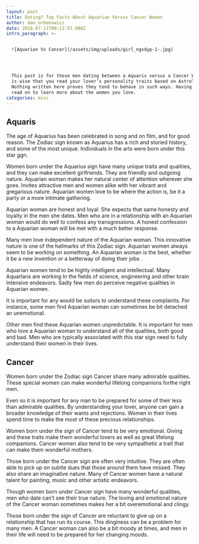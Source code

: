 ```yaml
---
layout: post
title: Dating? Top Facts About Aquarian Versus Cancer Woman
author: dan_urbanowicz
date: 2018-07-11T00:12:57.000Z
intro_paragraph: >-


  ![Aquarian Vs Cancer](/assets/img/uploads/girl_ngsdyp-1-.jpg)




  This post is for those men dating between a Aquaris versus a Cancer Woman. It
  is wise that you read your lover’s personality traits based on Astrology.
  Nothing written here proves they tend to behave in such ways. Having said that
  read on to learn more about the women you love.
categories: misc
---
```

## Aquaris

The age of Aquarius has been celebrated in song and on film, and for good reason. The Zodiac sign known as Aquarius has a rich and storied history, and some of the most unique. Individuals in the arts were born under this star ggn.

Women born under the Aquarius sign have many unique traits and qualities, and they can make excellent girlfriends. They are friendly and outgoing nature. Aquarian woman makes her natural center of attention wherever she goes. Invites attractive men and women alike with her vibrant and gregarious nature. Aquarian women love to be where the action is, be it a party or a more intimate gathering.

Aquarian woman are honest and loyal. She expects that same honesty and loyalty in the men she dates. Men who are in a relationship with an Aquarian woman would do well to confess any transgressions. A honest confession to a Aquarian woman will be met with a much better response.

Many men love independent nature of the Aquarian woman. This innovative nature is one of the hallmarks of this Zodiac sign. Aquarian women always seem to be working on something. An Aquarian woman is the best, whether it be a new invention or a betterway of doing their jobs .

Aquarian women tend to be highly intelligent and intellectual. Many Aquarlans are working In the fields of science, engineering and other brain Intensive endeavors. Sadly few men do perceive negative qualities in Aquarian women.

It is important for any would be suitors to understand these complaints. For instance, some men find Aquarian woman can sometimes be bit detached an unemotional.

Other men find these Aquarian women unpredictable. It is important for men who love a Aquarian woman to understand all of the qualities, both good and bad. Men who are typically associated with this star sign need to fully understand their women in their lives.

## Cancer

Women born under the Zodiac sign Cancer share many admirable qualities. These special women can make wonderful lifelong companions forthe right men.

Even so it is important for any man to be prepared for some of their less than admirable qualities. By understanding your lover, anyone can gain a broader knowledge of their wants and rejections. Women in their lives spend time to make the most of these precious relationships.

Women born under the sign of Cancer tend to be very emotional. Giving and these traits make them wonderful lovers as well as great lifelong companions. Cancer women also tend to be very sympathetic a trait that can make them wonderful mothers.

Those born under the Cancer sign are often very intuitive. They are often able to pick up on subtle dues that those around them have missed. They also share an imaginative nature. Many of Cancer women have a natural talent for painting, music and other artistic endeavors.

Though women born under Cancer sign have many wonderful qualities, men who date can’t see their true nature. The loving and emotional nature of the Cancer woman sometimes makes her a bit overemotional and clingy.

Those born under the sign of Cancer are reluctant to give up on a relationship that has run its course. This dinginess can be a problem for many men. A Cancer woman can also be a bit moody at times, and men in their life will need to be prepared for her changing moods.

